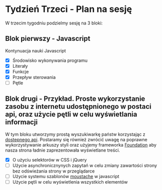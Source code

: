 # Tydzień Trzeci - Plan na sesję

W trzecim tygodniu podzielmy sesję na 3 bloki:

## Blok pierwszy - Javascript
Kontynuacja nauki Javascript

* [x] Środowisko wykonywania programu
* [x] Literały
* [x] Funkcje
* [x] Przepływ sterowania
* [ ] Pętle

## Blok drugi - Przykład. Proste wykorzystanie zasobu z internetu udostępnionego w postaci api, oraz użycie pętli w celu wyświetlania informacji
W tym bloku utworzymy prostą wyszukiwarkę państw korzystając z [dostępnego api](https://restcountries.eu/#rest-countries). Postaramy się również zwrócić uwagę na poprawne wykorzystywanie arkuszy styli oraz użyjemy frameworka [Foundation](http://foundation.zurb.com/) aby nasza strona ładnie zaprezentowała wyświetlane treści.

* [x] O użyciu selektorów w CSS i jQuery
* [ ] Użycie asynchronicznynych zapytań w celu zmiany zawartości strony bez odświeżania strony w przeglądarce
* [ ] Użycie systemu szablonów [moustache](http://mustache.github.com/) w javascript
* [ ] Użycie pętli w celu wyświetlenia wszystkich elementów
